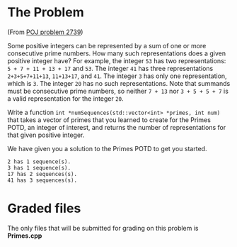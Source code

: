 # The Problem

(From [POJ problem 2739](http://poj.org/problem?id=2739))

Some positive integers can be represented by a sum of one or more consecutive prime numbers. How many such representations does a given positive integer have? For example, the integer `53` has two representations: `5 + 7 + 11 + 13 + 17` and `53`. The integer `41` has three representations `2+3+5+7+11+13`, `11+13+17`, and `41`. The integer `3` has only one representation, which is `3`. The integer `20` has no such representations. Note that summands must be consecutive prime numbers, so neither `7 + 13` nor `3 + 5 + 5 + 7` is a valid representation for the integer `20`.

Write a function `int *numSequences(std::vector<int> *primes, int num)` that takes a vector of primes that you learned to create for the Primes POTD, an integer of interest, and returns the number of representations for that given positive integer.

We have given you a solution to the Primes POTD to get you started.

```
2 has 1 sequence(s).
3 has 1 sequence(s).
17 has 2 sequences(s).
41 has 3 sequences(s).
```

# Graded files

The only files that will be submitted for grading on this problem is **Primes.cpp**

